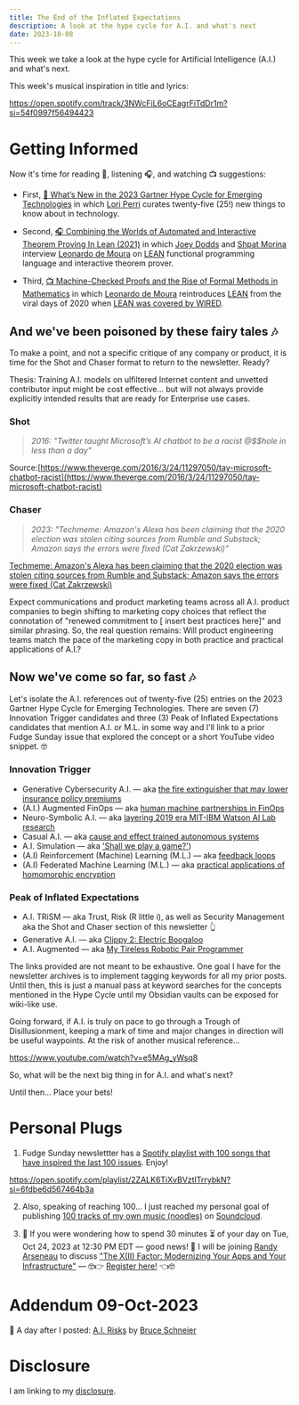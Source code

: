 ```yaml
---
title: The End of the Inflated Expectations
description: A look at the hype cycle for A.I. and what's next
date: 2023-10-08
---
```


This week we take a look at the hype cycle for Artificial Intelligence (A.I.) and what's next.

This week's musical inspiration in title and lyrics:

https://open.spotify.com/track/3NWcFiL6oCEagrFiTdDr1m?si=54f0997f56494423

# Getting Informed



Now it's time for reading 📖, listening 🎧, and watching 📺 suggestions:

- First, [📖 What’s New in the 2023 Gartner Hype Cycle for Emerging Technologies](https://www.gartner.com/en/articles/what-s-new-in-the-2023-gartner-hype-cycle-for-emerging-technologies) in which [Lori Perri](https://www.linkedin.com/in/lorilperry/) curates twenty-five (25!) new things to know about in technology.

- Second, [🎧 Combining the Worlds of Automated and Interactive Theorem Proving In Lean (2021)](https://building-better-systems.simplecast.com/episodes/14-leo-de-moura-combining-the-worlds-of-automated-and-interactive-theorem-proving-in-lean) in which [Joey Dodds](https://www.linkedin.com/in/joey-dodds-4b462a41/) and [Shpat Morina](https://www.linkedin.com/in/shpat/) interview [Leonardo de Moura](https://www.linkedin.com/in/leonardo-de-moura-26a27b5/) on [LEAN](https://lean-lang.org/about/) functional programming language and interactive theorem prover.

- Third, [📺 Machine-Checked Proofs and the Rise of Formal Methods in Mathematics](https://www.youtube.com/watch?v=ekYeqvMcaWQ) in which [Leonardo de Moura](https://www.linkedin.com/in/leonardo-de-moura-26a27b5/) reintroduces [LEAN](https://lean-lang.org/about/) from the viral days of 2020 when [LEAN was covered by WIRED](https://www.wired.com/story/the-effort-to-build-the-mathematical-library-of-the-future/?mbid=social_twitter&utm_brand=wired&utm_medium=social&utm_social-type=owned&utm_source=twitter).

## And we've been poisoned by these fairy tales 🎶

To make a point, and not a specific critique of any company or product, it is time for the Shot and Chaser format to return to the newsletter. Ready?

Thesis: Training A.I. models on ulfiltered Internet content and unvetted contributor input might be cost effective... but will not always provide explicitly intended results that are ready for Enterprise use cases.

### Shot

> _2016: "Twitter taught Microsoft’s AI chatbot to be a racist @$$hole in less than a day"_

Source:[https://www.theverge.com/2016/3/24/11297050/tay-microsoft-chatbot-racist](https://www.theverge.com/2016/3/24/11297050/tay-microsoft-chatbot-racist)

### Chaser

> _2023: "Techmeme: Amazon's Alexa has been claiming that the 2020 election was stolen citing sources from Rumble and Substack; Amazon says the errors were fixed (Cat Zakrzewski)"_

[Techmeme: Amazon's Alexa has been claiming that the 2020 election was stolen citing sources from Rumble and Substack; Amazon says the errors were fixed (Cat Zakrzewski)](https://www.techmeme.com/231007/p10#a231007p10)

Expect communications and product marketing teams across all A.I. product companies to begin shifting to marketing copy choices that reflect the connotation of "renewed commitment to [ insert best practices here]" and similar phrasing. So, the real question remains: Will product engineering teams match the pace of the marketing copy in both practice and practical applications of A.I.?

## Now we've come so far, so fast 🎶

Let's isolate the A.I. references out of twenty-five (25) entries on the 2023 Gartner Hype Cycle for Emerging Technologies. There are seven (7) Innovation Trigger candidates and three (3) Peak of Inflated Expectations candidates that mention A.I. or M.L. in some way and I'll link to a prior Fudge Sunday issue that explored the concept or a short YouTube video snippet. 🤓

### Innovation Trigger 

- Generative Cybersecurity A.I. — aka [the fire extinguisher that may lower insurance policy premiums](https://fudge.org/archive/cyber-ground/)
- (A.I.) Augmented FinOps — aka [human machine partnerships in FinOps](https://fudge.org/archive/little-green-tags/)
- Neuro-Symbolic A.I. — aka [layering 2019 era MIT-IBM Watson AI Lab research](https://www.youtube.com/watch?v=HhymId8dr5Q)
- Casual A.I. — aka [cause and effect trained autonomous systems](https://fudge.org/archive/social-telecom-2030/)
- A.I. Simulation — aka ['Shall we play a game?'](https://www.youtube.com/watch?v=D-9l5jSDL50))
- (A.I) Reinforcement (Machine) Learning (M.L.) — aka [feedback loops](https://fudge.org/archive/social-telecom-2030/)
- (A.I) Federated Machine Learning (M.L.) — aka [practical applications of homomorphic encryption](https://fudge.org/archive/designed-sealed-delivered/)

### Peak of Inflated Expectations

- A.I. TRiSM — aka Trust, Risk (R little i), as well as Security Management aka the Shot and Chaser section of this newsletter 👆
- Generative A.I. — aka [Clippy 2: Electric Boogaloo](https://fudge.org/archive/generative-ai-thru-this/)
- A.I. Augmented — aka [My Tireless Robotic Pair Programmer](https://fudge.org/archive/gitops-down-on-it/)

The links provided are not meant to be exhaustive. One goal I have for the newsletter archives is to implement tagging keywords for all my prior posts. Until then, this is just a manual pass at keyword searches for the concepts mentioned in the Hype Cycle until my Obsidian vaults can be exposed for wiki-like use.

Going forward, if A.I. is truly on pace to go through a Trough of Disillusionment, keeping a mark of time and major changes in direction will be useful waypoints. At the risk of another musical reference...

https://www.youtube.com/watch?v=e5MAg_yWsq8

So, what will be the next big thing in for A.I. and what's next?

Until then… Place your bets!

# Personal Plugs

1. Fudge Sunday newslettter has a [Spotify playlist with 100 songs that have inspired the last 100 issues](https://open.spotify.com/playlist/2ZALK6TiXvBVztITrrybkN?si=6fdbe6d567464b3a). Enjoy!

https://open.spotify.com/playlist/2ZALK6TiXvBVztITrrybkN?si=6fdbe6d567464b3a

2. Also, speaking of reaching 100... I just reached my personal goal of publishing [100 tracks of my own music (noodles)](https://soundcloud.com/jaycuthrell/popular-tracks) on [Soundcloud](https://soundcloud.com/jaycuthrell/popular-tracks).

3. 🤔 If you were wondering how to spend 30 minutes ⏳ of your day on Tue, Oct 24, 2023 at 12:30 PM EDT — good news! 🎉 I will be joining [Randy Arseneau](https://www.linkedin.com/in/randyarseneau/) to discuss ["The X(II) Factor: Modernizing Your Apps and Your Infrastructure"](https://ibm.webcasts.com/starthere.jsp?ei=1633985&tp_key=5415c284e9) — 🤓👉 [Register here!](https://ibm.webcasts.com/starthere.jsp?ei=1633985&tp_key=5415c284e9) 👈🤓

# Addendum 09-Oct-2023

📖 A day after I posted: [A.I. Risks](https://www.schneier.com/blog/archives/2023/10/ai-risks.html) by [Bruce Schneier](https://www.linkedin.com/pulse/my-only-linkedin-post-yes-really-bruce-schneier)

# Disclosure

I am linking to my [disclosure](https://jaycuthrell.com/disclosure/).